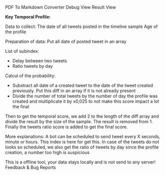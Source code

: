 PDF To Markdown Converter
Debug View
Result View

**Key Temporal Profile:**

Data to collect:
The date of all tweets posted in the timeline sample
Age of the profile

Preparation of data:
Put all date of posted tweet in an array

List of subindex:

- Delay between two tweets
- Ratio tweets by day

Calcul of the probability:

- Substract all date of a created tweet to the date of the tweet created previously. Put this diff in an
array if it is not already present
- Divide the number of total tweets by the number of day the profile was created and multiplicate it
by x0,025 to not make this score impact a lot the final

Then to get the temporal score, we add 2 to the length of the diff array and divide the result by the
size of the sample. The result is removed from 1. Finally the tweets ratio score is added to get the
final score.

More explanations:
A bot can be scheduled to send tweet every X seconds, minute or hours. This index is here for get
this.
In case of the tweets do not looks so scheduled, we also get the ratio of tweets by day since the
profile creation, a number too high is suspicious



This is a offline tool, your data stays locally and is not send to any server!
Feedback & Bug Reports
